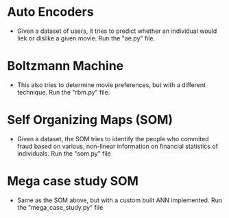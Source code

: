 # Auto Encoders
  - Given a dataset of users, it tries to predict whether an individual would liek or dislike a given movie. Run the "ae.py" file.
  
# Boltzmann Machine
  - This also tries to determine movie preferences, but with a different technique. Run the "rbm.py" file.

# Self Organizing Maps (SOM)
  - Given a dataset, the SOM tries to identify the people who commited fraud based on various, non-linear information on financial statistics of individuals. Run the "som.py" file

# Mega case study SOM
  - Same as the SOM above, but with a custom built ANN implemented. Run the "mega_case_study.py" file
